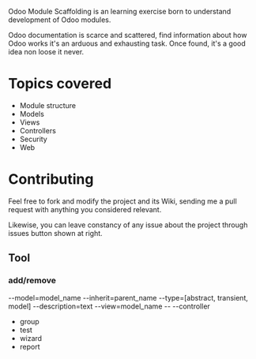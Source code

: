 Odoo Module Scaffolding is an learning exercise born to understand development of Odoo modules.

Odoo documentation is scarce and scattered, find information about how Odoo works it's an arduous and exhausting task. Once found, it's a good idea non loose it never.

# Topics covered

* Module structure
* Models
* Views
* Controllers
* Security
* Web

# Contributing

Feel free to fork and modify the project and its Wiki, sending me a pull request with anything you considered relevant. 

Likewise, you can leave constancy of any issue about the project through issues button shown at right.


## Tool

### add/remove

--model=model_name --inherit=parent_name --type=[abstract, transient, model] --description=text
--view=model_name --
--controller
- group
- test
- wizard
- report


